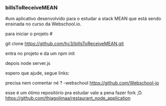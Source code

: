 ### billsToReceiveMEAN
#um aplicativo desenvolvido para o estudar a stack MEAN que está sendo ensinada 
no curso da Webschool.io.

para iniciar o projeto #

git clone https://github.com/hc3/billsToReceiveMEAN.git

entra no projeto e da um npm init 

depois node server.js

espero que ajude, segue links:

precisa nem comentar né ? -webschool
https://github.com/Webschool-io

esse é um ótimo repositório pra estudar vale a pena fazer fork ;D.
https://github.com/thiagolimaa/restaurant_node_application


